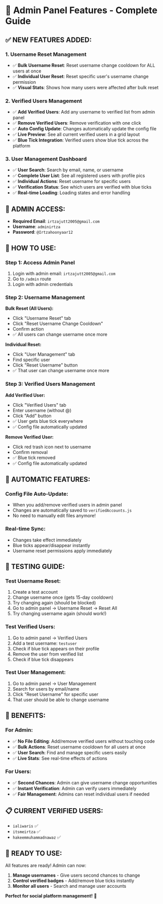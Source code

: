 # 🔧 Admin Panel Features - Complete Guide

## ✅ NEW FEATURES ADDED:

### 1. **Username Reset Management** 
- ✅ **Bulk Username Reset**: Reset username change cooldown for ALL users at once
- ✅ **Individual User Reset**: Reset specific user's username change permission
- ✅ **Visual Stats**: Shows how many users were affected after bulk reset

### 2. **Verified Users Management** 
- ✅ **Add Verified Users**: Add any username to verified list from admin panel
- ✅ **Remove Verified Users**: Remove verification with one click
- ✅ **Auto Config Update**: Changes automatically update the config file
- ✅ **Live Preview**: See all current verified users in a grid layout
- ✅ **Blue Tick Integration**: Verified users show blue tick across the platform

### 3. **User Management Dashboard**
- ✅ **User Search**: Search by email, name, or username
- ✅ **Complete User List**: See all registered users with profile pics
- ✅ **Individual Actions**: Reset username for specific users
- ✅ **Verification Status**: See which users are verified with blue ticks
- ✅ **Real-time Loading**: Loading states and error handling

## 🎯 ADMIN ACCESS:
- **Required Email**: `irtzajutt2005@gmail.com`
- **Username**: `adminirtza`
- **Password**: `@Irtzahoonyaar12`

## 📱 HOW TO USE:

### Step 1: Access Admin Panel
1. Login with admin email: `irtzajutt2005@gmail.com`
2. Go to `/admin` route
3. Login with admin credentials

### Step 2: Username Management
**Bulk Reset (All Users):**
- Click "Username Reset" tab
- Click "Reset Username Change Cooldown" 
- Confirm action
- ✅ All users can change username once more

**Individual Reset:**
- Click "User Management" tab
- Find specific user
- Click "Reset Username" button
- ✅ That user can change username once more

### Step 3: Verified Users Management
**Add Verified User:**
- Click "Verified Users" tab
- Enter username (without @)
- Click "Add" button
- ✅ User gets blue tick everywhere
- ✅ Config file automatically updated

**Remove Verified User:**
- Click red trash icon next to username
- Confirm removal
- ✅ Blue tick removed
- ✅ Config file automatically updated

## 🔄 AUTOMATIC FEATURES:

### Config File Auto-Update:
- When you add/remove verified users in admin panel
- Changes are automatically saved to `verifiedAccounts.js`
- No need to manually edit files anymore!

### Real-time Sync:
- Changes take effect immediately
- Blue ticks appear/disappear instantly
- Username reset permissions apply immediately

## 🧪 TESTING GUIDE:

### Test Username Reset:
1. Create a test account
2. Change username once (gets 15-day cooldown)
3. Try changing again (should be blocked)
4. Go to admin panel → Username Reset → Reset All
5. Try changing username again (should work!)

### Test Verified Users:
1. Go to admin panel → Verified Users
2. Add a test username: `testuser`
3. Check if blue tick appears on their profile
4. Remove the user from verified list
5. Check if blue tick disappears

### Test User Management:
1. Go to admin panel → User Management
2. Search for users by email/name
3. Click "Reset Username" for specific user
4. That user should be able to change username

## 🎯 BENEFITS:

### For Admin:
- ✅ **No File Editing**: Add/remove verified users without touching code
- ✅ **Bulk Actions**: Reset username cooldown for all users at once
- ✅ **User Search**: Find and manage specific users easily
- ✅ **Live Stats**: See real-time effects of actions

### For Users:
- ✅ **Second Chances**: Admin can give username change opportunities
- ✅ **Instant Verification**: Admin can verify users immediately
- ✅ **Fair Management**: Admins can reset individual users if needed

## 📋 CURRENT VERIFIED USERS:
- `ialiwaris` ✅
- `itsmeirtza` ✅  
- `hakeemmuhammadnawaz` ✅

## 🚀 READY TO USE:
All features are ready! Admin can now:
1. **Manage usernames** - Give users second chances to change
2. **Control verified badges** - Add/remove blue ticks instantly
3. **Monitor all users** - Search and manage user accounts

**Perfect for social platform management!** 🎉